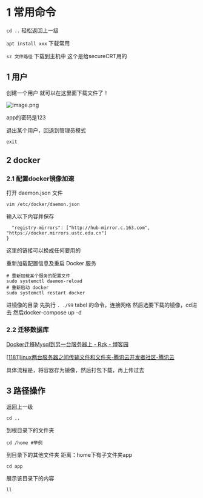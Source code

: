 # 1 常用命令

`cd ..` 轻松返回上一级

`apt install xxx` 下载常用

`sz 文件路径` 下载到主机中 这个是给secureCRT用的

## 1 用户

创建一个用户 就可以在这里面下载文件了！

![image.png](https://gitee.com/xin_accio/pic-go-images/raw/master/20250827180538609.png)



app的密码是123

退出某个用户，回退到管理员模式

```shell
exit
```



## 2 docker

### 2.1 配置docker镜像加速

打开 daemon.json 文件

```
vim /etc/docker/daemon.json
```

输入以下内容并保存

```{
  "registry-mirrors": ["http://hub-mirror.c.163.com",  "https://docker.mirrors.ustc.edu.cn"]
}
```

这里的链接可以换成任何要用的

重新加载配置信息及重启 Docker 服务

```
# 重新加载某个服务的配置文件
sudo systemctl daemon-reload
# 重新启动 docker
sudo systemctl restart docker

```

进镜像的目录 先执行 `. ./99` tabel 的命令，连接网络
然后选要下载的镜像，cd进去 然后docker-compose up -d

### 2.2 迁移数据库

[Docker迁移Mysql到另一台服务器上 - Rzk - 博客园](https://www.cnblogs.com/rzkwz/p/16193144.html)

[[1181]linux两台服务器之间传输文件和文件夹-腾讯云开发者社区-腾讯云](https://cloud.tencent.com/developer/article/2336817)


具体流程是，将容器存为镜像，然后打包下载，再上传过去
## 3 路径操作

返回上一级

```shell
cd ..
```

到根目录下的文件夹

```shell
cd /home #举例
```

到目录下的其他文件夹
距离：home下有子文件夹app

```shell
cd app
```

展示该目录下的内容

```shell
ll
```







